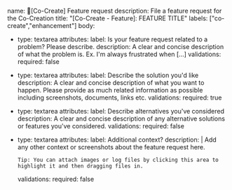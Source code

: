 name: 🚀[Co-Create] Feature request
description: File a feature request for the Co-Creation
title: "[Co-Create - Feature]: FEATURE TITLE"
labels: ["co-create","enhancement"]
body:
- type: textarea
  attributes:
    label: Is your feature request related to a problem? Please describe.
    description: A clear and concise description of what the problem is. Ex. I'm always frustrated when [...]
  validations:
    required: false
- type: textarea
  attributes:
    label: Describe the solution you'd like
    description: A clear and concise description of what you want to happen. Please provide as much related information as possible including screenshots, documents, links etc.
  validations:
    required: true
- type: textarea
  attributes:
    label: Describe alternatives you've considered
    description: A clear and concise description of any alternative solutions or features you've considered.
  validations:
    required: false
- type: textarea
  attributes:
    label: Additional context?
    description: |
      Add any other context or screenshots about the feature request here.
      
      Tip: You can attach images or log files by clicking this area to highlight it and then dragging files in.
  validations:
    required: false

